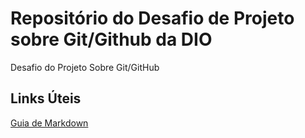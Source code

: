 # Repositório do Desafio de Projeto sobre Git/Github da DIO
Desafio do Projeto Sobre Git/GitHub

## Links Úteis
[Guia de Markdown](https://www.markdownguide.org/getting-started/)
